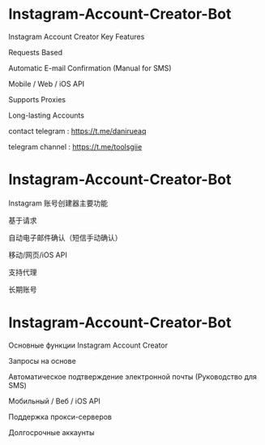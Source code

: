 # Instagram-Account-Creator-Bot
Instagram Account Creator  Key Features

Requests Based

Automatic E-mail Confirmation (Manual for SMS)

Mobile / Web / iOS API

Supports Proxies

Long-lasting Accounts


contact telegram : https://t.me/danirueaq


telegram channel : https://t.me/toolsgiie

# Instagram-Account-Creator-Bot
Instagram 账号创建器主要功能

基于请求

自动电子邮件确认（短信手动确认）

移动/网页/iOS API

支持代理

长期账号

# Instagram-Account-Creator-Bot
Основные функции Instagram Account Creator

Запросы на основе

Автоматическое подтверждение электронной почты (Руководство для SMS)

Мобильный / Веб / iOS API

Поддержка прокси-серверов

Долгосрочные аккаунты
